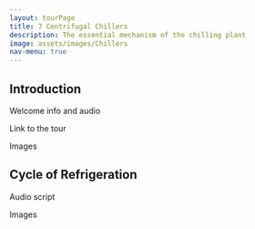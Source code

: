 ```yaml
---
layout: tourPage
title: 7 Centrifugal Chillers
description: The essential mechanism of the chilling plant
image: assets/images/Chillers
nav-menu: true
---
```

## Introduction

Welcome info and audio

Link to the tour

Images

## Cycle of Refrigeration

Audio script

Images
